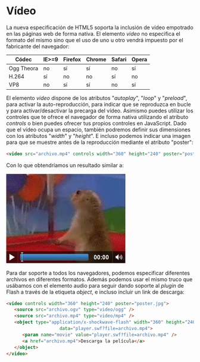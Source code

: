 # Vídeo

La nueva especificación de HTML5 soporta la inclusión de vídeo empotrado en las páginas web de forma nativa. El elemento _video_ no especifica el formato del mismo sino que el uso de uno u otro vendrá impuesto por el fabricante del navegador:

| Códec      | IE>=9 | Firefox | Chrome | Safari | Opera |
| --         | --    | --      | --     | --     | --    |
| Ogg Theora | no    | sí      | sí     | no     | sí    |
| H.264      | sí    | no      | no     | sí     | no    |
| VP8        | no    | sí      | sí     | no     | sí    |

El elemento _video_ dispone de los atributos "_autoplay_", "_loop_" y "_preload_", para activar la auto-reproducción, para indicar que se reproduzca en bucle y para activar/desactivar la precarga del vídeo. Asimismo puedes utilizar los controles que te ofrece el navegador de forma nativa utilizando el atributo _controls_ o bien puedes ofrecer tus propios controles en JavaScript. Dado que el vídeo ocupa un espacio, también podremos definir sus dimensiones con los atributos "_width_" y "_height_". E incluso podemos indicar una imagen para que se muestre antes de la reproducción mediante el atributo "poster":


```html
<video src="archivo.mp4" controls width="360" height="240" poster="poster.jpg"> </video>
```

Con lo que obtendríamos un resultado similar a:

![](images/web_intro/html5_video.jpg)

Para dar soporte a todos los navegadores, podemos especificar diferentes archivos en diferentes formatos. Además podemos usar el mismo truco que usábamos con el elemento audio para seguir dando soporte al _plugin_ de Flash a través de la etiqueta _object_, e incluso incluir un link de descarga:


```html
<video controls width="360" height="240" poster="poster.jpg">
   <source src="archivo.ogv" type="video/ogg" />
   <source src="archivo.mp4" type="video/mp4" />
   <object type="application/x-shockwave-flash" width="360" height="240"
					data="player.swf?file=archivo.mp4">
      <param name="movie" value="player.swf?file=archivo.mp4" />
      <a href="archivo.mp4">Descarga la película</a>
   </object>
</video>
```

